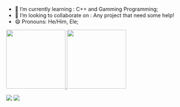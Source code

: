 - 🌱 I’m currently learning :  C++ and Gamming Programming;
- 👯 I’m looking to collaborate on : Any project that need some help!
- 😄 Pronouns: He/Him, Ele;

 <div>
  <a href="https://github.com/kevin-silva">
  <img height="160em" src="https://github-readme-stats.vercel.app/api?username=Kevin-Silva&show_icons=true&theme=dark&include_all_commits=true&count_private=true"/>
  <img height="160em" src="https://github-readme-stats.vercel.app/api/top-langs/?username=Kevin-Silva&layout=compact&langs_count=7&theme=dark"/>
</div>

 
  <a href = "mailto:kevin.t.silva1@gmail.com"><img src="https://img.shields.io/badge/-Gmail-%23333?style=for-the-badge&logo=gmail&logoColor=white" target="_blank"></a>
  <a href="https://www.linkedin.com/in/kevin-silva-a521b7147/" target="_blank"><img src="https://img.shields.io/badge/-LinkedIn-%230077B5?style=for-the-badge&logo=linkedin&logoColor=white" target="_blank"></a>
 
</div>
